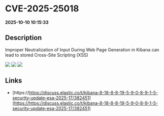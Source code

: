 # CVE-2025-25018

**2025-10-10 10:15:33**

## Description
Improper Neutralization of Input During Web Page Generation in Kibana can lead to stored Cross-Site Scripting (XSS)

![](https://img.shields.io/static/v1?label=Score&message=8.7&color=red)
![](https://img.shields.io/static/v1?label=Severity&message=HIGH&color=red)
![](https://img.shields.io/static/v1?label=CWE&message=XSS&color=green)

## Links
- [https://https://discuss.elastic.co/t/kibana-8-18-8-8-19-5-9-0-8-9-1-5-security-update-esa-2025-17/382451](https://https://discuss.elastic.co/t/kibana-8-18-8-8-19-5-9-0-8-9-1-5-security-update-esa-2025-17/382451)
